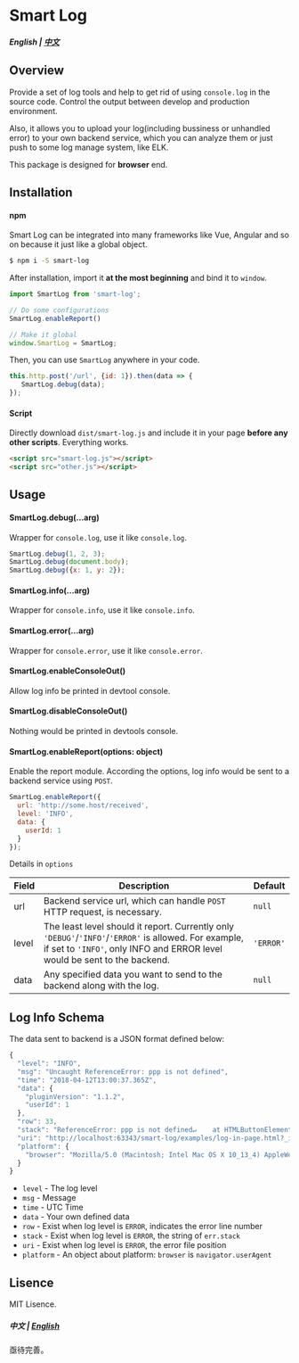 # Smart Log

##### English | <a href="#chinese">中文</a><a id="english"></a>

## Overview

Provide a set of log tools and help to get rid of using `console.log` in the source code. Control the output between develop and production environment.

Also, it allows you to upload your log(including bussiness or unhandled error) to your own backend service, which you can analyze them or just push to some log manage system, like ELK.

This package is designed for **browser** end.

## Installation

#### npm

Smart Log can be integrated into many frameworks like Vue, Angular and so on because it just like a global object.

```bash
$ npm i -S smart-log
```

After installation, import it **at the most beginning** and bind it to `window`.

```javascript
import SmartLog from 'smart-log';

// Do some configurations
SmartLog.enableReport()

// Make it global
window.SmartLog = SmartLog;
```

Then, you can use `SmartLog` anywhere in your code.

```javascript
this.http.post('/url', {id: 1}).then(data => {
   SmartLog.debug(data); 
});
```

#### Script

Directly download `dist/smart-log.js` and include it in your page **before any other scripts**. Everything works.

```html
<script src="smart-log.js"></script>
<script src="other.js"></script>
```

## Usage

#### SmartLog.debug(...arg)

Wrapper for `console.log`, use it like `console.log`.

```javascript
SmartLog.debug(1, 2, 3);
SmartLog.debug(document.body);
SmartLog.debug({x: 1, y: 2});
```

#### SmartLog.info(...arg)

Wrapper for `console.info`, use it like `console.info`.

#### SmartLog.error(...arg)

Wrapper for `console.error`, use it like `console.error`.

#### SmartLog.enableConsoleOut()

Allow log info be printed in devtool console.

#### SmartLog.disableConsoleOut()

Nothing would be printed in devtools console.

#### SmartLog.enableReport(options: object)

Enable the report module. According the options, log info would be sent to a backend service using `POST`.

```javascript
SmartLog.enableReport({
  url: 'http://some.host/received',
  level: 'INFO',
  data: {
    userId: 1
  }
});
```

Details in `options`

| Field | Description                                                  | Default   |
| ----- | ------------------------------------------------------------ | --------- |
| url   | Backend service url, which can handle `POST` HTTP request, is necessary. | `null`    |
| level | The least level should it report. Currently only `'DEBUG'`/`'INFO'`/`'ERROR'` is allowed. For example, if set to `'INFO'`, only INFO and ERROR level would be sent to the backend. | `'ERROR'` |
| data  | Any specified data you want to send to the backend along with the log. | `null`    |

## Log Info Schema

The data sent to backend is a JSON format defined below:

```javascript
{
  "level": "INFO",
  "msg": "Uncaught ReferenceError: ppp is not defined",
  "time": "2018-04-12T13:00:37.365Z",
  "data": {
    "pluginVersion": "1.1.2",
    "userId": 1
  },
  "row": 33,
  "stack": "ReferenceError: ppp is not defined↵    at HTMLButtonElement.document ...",
  "uri": "http://localhost:63343/smart-log/examples/log-in-page.html?_ijt=9osog379isnpgj3tma19scjusk",
  "platform": {
    "browser": "Mozilla/5.0 (Macintosh; Intel Mac OS X 10_13_4) AppleWebKit/537.36 (KHTML, like Gecko) Chrome/65.0.3325.181 Safari/537.36"
  }
}
```

- `level` - The log level
- `msg` - Message
- `time` - UTC Time
- `data` - Your own defined data
- `row` - Exist when log level is `ERROR`, indicates the error line number
- `stack` - Exist when log level is `ERROR`, the string of `err.stack`
- `uri` - Exist when log level is `ERROR`, the error file position
- `platform` - An object about platform: `browser` is `navigator.userAgent`

## Lisence

MIT Lisence.

##### 中文 | <a href="#english">English</a><a id="chinese"></a>

亟待完善。